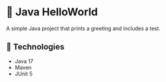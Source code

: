 <!DOCTYPE html>
<html>
<body>

  <h1>👋 Java HelloWorld</h1>
  <p>A simple Java project that prints a greeting and includes a test.</p>

  <h2>🔧 Technologies</h2>
  <ul>
    <li>Java 17</li>
    <li>Maven</li>
    <li>JUnit 5</li>
  </ul>

  
